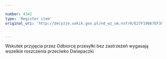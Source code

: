 ```yaml
---

number: 4342
type: 'Register item'
original_uri: 'http://decyzje.uokik.gov.pl/nd_wz_um.nsf/0/E27F19867EF3F070C1257B2F0035DE08?OpenDocument'


---
```


Wskutek przyjęcia przez Odbiorcę przesyłki bez zastrzeżeń wygasają wszelkie roszczenia przeciwko Dwiepaczki
